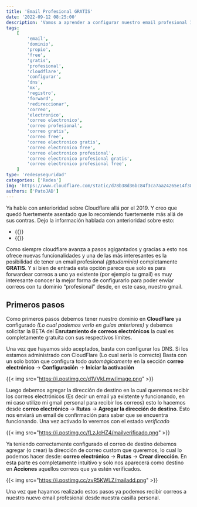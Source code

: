 ```yaml
---
title: 'Email Profesional GRATIS'
date: '2022-09-12 08:25:00'
description: 'Vamos a aprender a configurar nuestro email profesional 100% free en CloudFlare con un dominio propio.'
tags:
    [
        'email',
        'dominio',
        'propio',
        'free',
        'gratis',
        'profesional',
        'cloudflare',
        'configurar',
        'dns',
        'mx',
        'registro',
        'forward',
        'redireccionar',
        'correo',
        'electronico',
        'correo electronico',
        'correo profesional',
        'correo gratis',
        'correo free',
        'correo electronico gratis',
        'correo electronico free',
        'correo electronico profesional',
        'correo electronico profesional gratis',
        'correo electronico profesional free',
    ]
type: 'redesyseguridad'
categories: ['Redes']
img: 'https://www.cloudflare.com/static/d78b38d36bc84f3ca7aa24265e14f381/cloudflare_email_routing.png'
authors: ['PatoJAD']
---
```


Ya hable con anterioridad sobre Cloudflare allá por el 2019. Y creo que quedó fuertemente asentado que lo recomiendo fuertemente más allá de sus contras. Dejo la información hablada con anterioridad sobre esto:

-   {{<textlink text="CloudFlare ¿Que es? Ventajas y Desventajas" url="/programacion/2019/10/cloudflare-que-es-ventajas-y-desventajas/" >}}
-   {{<textlink text="Configurar GitLab Pages con CloudFlare" url="/programacion/2019/11/configurar-gitlab-pages-con-cloudflare/" >}}

Como siempre cloudflare avanza a pasos agigantados y gracias a esto nos ofrece nuevas funcionalidades y una de las más interesantes es la posibilidad de tener un email profesional _(@tudominio)_ completamente **GRATIS**. Y si bien de entrada esta opción parece que solo es para forwardear correos a uno ya existente (por ejemplo tu gmail) es muy interesante conocer la mejor forma de configurarlo para poder enviar correos con tu dominio “profesional” desde, en este caso, nuestro gmail.

## Primeros pasos

Como primeros pasos debemos tener nuestro dominio en **CloudFlare** ya configurado _(Lo cual podemos verlo en guías anteriores)_ y debemos solicitar la BETA del **Enrutamiento de correos electrónicos** la cual es completamente gratuita con sus respectivos límites.

Una vez que hayamos sido aceptados, basta con configurar los DNS. Si los estamos administrado con CloudFlare (Lo cual sería lo correcto) Basta con un solo botón que configura todo _automágicamente_ en la sección **correo electrónico** -> **Configuración** -> **Iniciar la activación**

{{< img src="https://i.postimg.cc/d1VVkLmw/image.png" >}}

Luego debemos agregar la dirección de destino en la cual queremos recibir los correos electrónicos (Es decir un email ya existente y funcionando, en mi caso utilizo mi gmail personal para recibir los correos) esto lo hacemos desde **correo electrónico** -> **Rutas** -> **Agregar la dirección de destino**. Esto nos enviará un email de confirmación para saber que se encuentra funcionando. Una vez activado lo veremos con el estado _verificado_

{{< img src="https://i.postimg.cc/fLzJcHZ4/mailverificado.png" >}}

Ya teniendo correctamente configurado el correo de destino debemos agregar (o crear) la dirección de correo custom que queremos, lo cual lo podemos hacer desde: **correo electrónico** -> **Rutas** -> **Crear dirección**. En esta parte es completamente intuitivo y solo nos aparecerá como destino en **Acciones** aquellos correos que ya estén verificados.

{{< img src="https://i.postimg.cc/zvR5KWLZ/mailadd.png" >}}

Una vez que hayamos realizado estos pasos ya podemos recibir correos a nuestro nuevo email profesional desde nuestra casilla personal.
